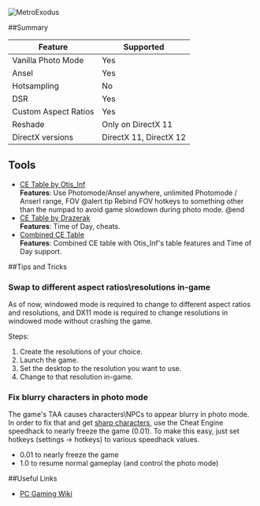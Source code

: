![MetroExodus](Images\MetroExodusHeader.jpg "Shot by Midhras")

##Summary

Feature | Supported
--|--
Vanilla Photo Mode | Yes
Ansel | Yes
Hotsampling | No
DSR | Yes
Custom Aspect Ratios | Yes
Reshade | Only on DirectX 11
DirectX versions | DirectX 11, DirectX 12
 
## Tools

* [CE Table by Otis_Inf](..\CheatTables\metro_exodus_otis_inf.ct)  
**Features**: Use Photomode/Ansel anywhere, unlimited Photomode / Anserl range, FOV
@alert tip
Rebind FOV hotkeys to something other than the numpad to avoid game slowdown during photo mode. 
@end
* [CE Table by Drazerak](..\CheatTables\metro_exodus_tod.ct)  
**Features**: Time of Day, cheats.
* [Combined CE Table](..\CheatTables\metro_exodus_combined.ct)  
**Features**: Combined CE table with Otis_Inf's table features and Time of Day support.


##Tips and Tricks

### Swap to different aspect ratios\resolutions in-game
As of now, windowed mode is required to change to different aspect ratios and resolutions, and DX11 mode is required 
to change resolutions in windowed mode without crashing the game. 

Steps: 

1. Create the resolutions of your choice.
2. Launch the game.
3. Set the desktop to the resolution you want to use.
4. Change to that resolution in-game. 

### Fix blurry characters in photo mode
The game's TAA causes characters\NPCs to appear blurry in photo mode. In order to fix that and get 
[sharp characters](https://farm8.staticflickr.com/7857/47188632762_e4ddc1892d_o.png), use the Cheat Engine speedhack to nearly freeze 
the game (0.01). To make this easy, just set hotkeys (settings -> hotkeys) to various speedhack values. 

* 0.01 to nearly freeze the game
* 1.0 to resume normal gameplay (and control the photo mode)

##Useful Links

* [PC Gaming Wiki](https://pcgamingwiki.com/wiki/Metro_Exodus)
